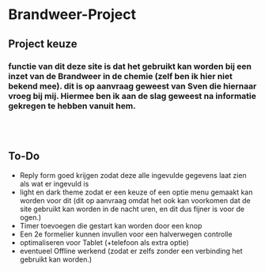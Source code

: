 # Brandweer-Project

## Project keuze

### functie van dit deze site is dat het gebruikt kan worden bij een inzet van de Brandweer in de chemie (zelf ben ik hier niet bekend mee). dit is op aanvraag geweest van Sven die hiernaar vroeg bij mij. Hiermee ben ik aan de slag geweest na informatie gekregen te hebben vanuit hem.
<br>
<br>

## To-Do
* Reply form goed krijgen zodat deze alle ingevulde gegevens laat zien als wat er ingevuld is
* light en dark theme zodat er een keuze of een optie menu gemaakt kan worden voor dit (dit op aanvraag omdat het ook kan voorkomen dat de site gebruikt kan worden in de nacht uren, en dit dus fijner is voor de ogen.)
* Timer toevoegen die gestart kan worden door een knop
* Een 2e formelier kunnen invullen voor een halverwegen controlle
* optimaliseren voor Tablet (+telefoon als extra optie)
* eventueel Offline werkend (zodat er zelfs zonder een verbinding het gebruikt kan worden.)
